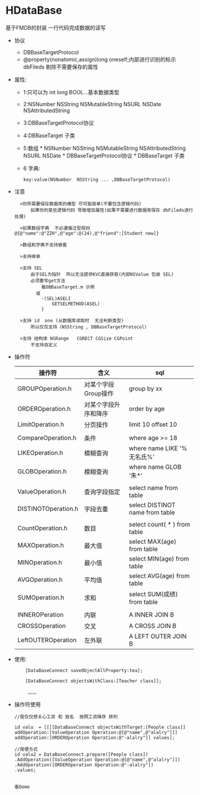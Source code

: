 # HDataBase
基于FMDB的封装   一行代码完成数据的读写

* 协议
	* DBBaseTargetProtocol
   * @property(nonatomic,assign)long oneself;内部进行识别的标示
        dbFileds     剔除不需要保存的属性
* 属性:

	* 1:只可以为 int long BOOL...基本数据类型
   * 2:NSNumber NSString NSMutableString  NSURL NSDate NSAttributedString
   * 3:DBBaseTargetProtocol协议
   * 4:DBBaseTarget 子类
   * 5:数组
           * NSNumber NSString NSMutableString  NSAttributedString NSURL NSDate
           * DBBaseTargetProtocol协议
           * DBBaseTarget 子类
        
   * 6 字典:
   
	   	```
		key:value(NSNumber 	NSString ... ,DBBaseTargetProtocol)
	   ```
   
* 注意

        >你所需要保存数据库的模型 尽可能简单(不要包含逻辑代码)
            如果你的某些逻辑代码 导致增加属性(如果不需要进行数据库保存 dbFileds进行处理)
 
        >如果数组字典  不必遵循泛型规则 @{@"name":@"ZZH",@"age":@(24),@"friend":[Student new]}
 
        >数组和字典不支持嵌套
 
        >支持继承
 
        >支持 SEL
            由于SEL为指针  所以无法提供KVC直接获取(内部NSValue 包装 SEL)
            必须重写get方法
                看DBBaseTarget.m 示例
              或
                -(SEL)ASEL{
                    GETSELMETHOD(ASEL)
                }
 
        >支持 id  one (从数据库读取时  无法判断类型)
            所以仅仅支持（NSString , DBBaseTargetProtocol）
 
        >支持 结构体 NSRange   CGRECT CGSize CGPoint  
            不支持自定义
* 操作符

	|操作符|含义|sql|
	|----|------|----|
	|GROUPOperation.h|对某个字段Group操作|group by xx|
	|ORDEROperation.h|对某个字段升序和降序|order by age|
	|LimitOperation.h|分页操作|limit 10 offset 10|
	|||
	|CompareOperation.h|条件|where age >= 18|
	|LIKEOperation.h|模糊查询|where name LIKE '%无名氏%'|
	|GLOBOperation.h|模糊查询|where name GLOB '朱*'|
	|||
	|ValueOperation.h|查询字段指定|select name from table|
	|DISTINOTOperation.h|字段去重|select DISTINOT name from table|
	|||
	|CountOperation.h|数目|select count( * ) from table|
	|MAXOperation.h|最大值|select MAX(age) from table|
	|MINOperation.h|最小值|select MIN(age) from table|
	|AVGOperation.h|平均值|select AVG(age) from table|
	|SUMOperation.h|求和|select SUM(成绩) from table|
	|||
	|INNEROPeration|内联| A INNER JOIN B|
	|CROSSOperation|交叉| A CROSS JOIN B|
	|LeftOUTEROperation|左外联| A LEFT OUTER JOIN B|

* 使用:

    ```
        [DataBaseConnect saveObjectAllProperty:tea];
 
        [DataBaseConnect objectsWithClass:[Teacher class]];
 
	     。。。。
	```
	
* 操作符使用
	
	```
	//我仅仅想关心工资 和 姓名  按照工资降序 排列
    
    id valu  = [[[[DataBaseConnect objectsWithTarget:[People class]] addOperation:[ValueOperation Operation:@[@"name",@"alalry"]]] addOperation:[ORDEROperation Operation:@"-alalry"]] values];
    
    //简便方式
    id valu2 = DataBaseConnect.prepare([People class])
    .AddOperation([ValueOperation Operation:@[@"name",@"alalry"]])
    .AddOperation([ORDEROperation Operation:@"-alalry"])
    .values;
    
    
    看Dome
	```
	
